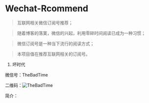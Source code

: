 # Wechat-Rcommend
>互联网相关微信订阅号推荐；

>随着博客的落寞，微信的兴起，利用零碎时间阅读已成为一种习惯；

>微信订阅号是一种当下流行的阅读方式；

>本项目值在推荐互联网相关的订阅号。

1. 坏时代

微信号：TheBadTime

二维码：![TheBadTime](https://github.com/lkxiaolou/Wechat-Rcommend/blob/master/Picture/thebadtime.png/200x200)

简介：


